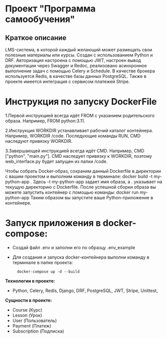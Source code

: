 Проект "Программа самообучения"
==============================
Краткое описание
----------------
LMS-система, в которой каждый желающий может размещать свои полезные материалы или курсы. Создан с использованием Python и DRF. Авторизация настроена с помощью JWT, настроен вывод документации через Swagger и Redoc, реализовано асинхронное выполнение задач с помощью Celery и Schedule. В качестве брокера используется Redis, в качестве базы данных PostgreSQL. Также в проекте имеется интеграция с сервисом платежей Stripe.

# Инструкция по запуску DockerFile

1.Первой инструкцией всегда идёт FROM с указанием родительского образа. Например, FROM python:3.11.

2.Инструкция WORKDIR устанавливает рабочий каталог контейнера. Например, WORKDIR /code. Последующие команды RUN, CMD наследуют привязку WORKDIR.

3.Завершающей инструкцией всегда идёт CMD. Например, CMD ["python", "main.py"]. CMD наследует привязку к WORKDIR, поэтому web_interface.py будет запущен из папки /code.


Чтобы собрать Docker-образ, сохраним данный Dockerfile в директории с вашим проектом и выполним команду в терминале:
docker build -t my-python-app .
Здесь -t my-python-app задает имя образа, а . указывает на текущую директорию с Dockerfile.
После успешной сборки образа вы можете запустить контейнер с помощью команды:
docker run my-python-app
Таким образом вы запустите ваше Python-приложение в контейнере.


# Запуск приложения в docker-compose:

- Создай файл .env и заполни его по образцу .env_еxample 
- Для создания и запуска docker-контейнера выполни команду в терминале в папке проекта:

        docker-compose up -d --build

**Технологии в проекте:**

- Python, Celery, Redis, Django, DRF, PostgreSQL, JWT, Stripe, Unittest,

**Сущности в проекте:**

- Course (Курс)
- Lesson (Урок)
- User (Пользователь)
- Payment (Платеж)
- Subscription (Подписка)
